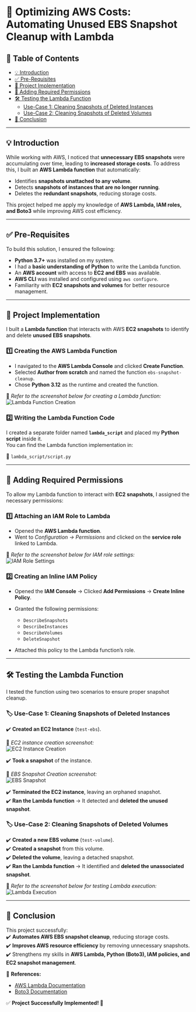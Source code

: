 # 📌 Optimizing AWS Costs: Automating Unused EBS Snapshot Cleanup with Lambda  

## 📖 Table of Contents  
- [💡 Introduction](#-introduction)  
- [✅ Pre-Requisites](#-pre-requisites)  
- [🚀 Project Implementation](#-project-implementation)  
- [🔐 Adding Required Permissions](#-adding-required-permissions)  
- [🛠️ Testing the Lambda Function](#-testing-the-lambda-function)  
  - [Use-Case 1: Cleaning Snapshots of Deleted Instances](#use-case-1-cleaning-snapshots-of-deleted-instances)  
  - [Use-Case 2: Cleaning Snapshots of Deleted Volumes](#use-case-2-cleaning-snapshots-of-deleted-volumes)  
- [🎯 Conclusion](#-conclusion)  

---

## 💡 Introduction  
While working with AWS, I noticed that **unnecessary EBS snapshots** were accumulating over time, leading to **increased storage costs**. To address this, I built an **AWS Lambda function** that automatically:  

- Identifies **snapshots unattached to any volume**.  
- Detects **snapshots of instances that are no longer running**.  
- Deletes the **redundant snapshots**, reducing storage costs.  

This project helped me apply my knowledge of **AWS Lambda, IAM roles, and Boto3** while improving AWS cost efficiency.  

---

## ✅ Pre-Requisites  
To build this solution, I ensured the following:  

- **Python 3.7+** was installed on my system.  
- I had a **basic understanding of Python** to write the Lambda function.  
- An **AWS account** with access to **EC2 and EBS** was available.  
- **AWS CLI** was installed and configured using `aws configure`.  
- Familiarity with **EC2 snapshots and volumes** for better resource management.  

---

## 🚀 Project Implementation  
I built a **Lambda function** that interacts with AWS **EC2 snapshots** to identify and delete **unused EBS snapshots**.  

### 1️⃣ **Creating the AWS Lambda Function**  
- I navigated to the **AWS Lambda Console** and clicked **Create Function**.  
- Selected **Author from scratch** and named the function `ebs-snapshot-cleanup`.  
- Chose **Python 3.12** as the runtime and created the function.  

📌 *Refer to the screenshot below for creating a Lambda function:*  
![Lambda Function Creation](images/lambda-function.png)  

### 2️⃣ **Writing the Lambda Function Code**  
I created a separate folder named **`lambda_script`** and placed my **Python script** inside it.  
You can find the Lambda function implementation in:  

📂 `lambda_script/script.py`  

---

## 🔐 Adding Required Permissions  
To allow my Lambda function to interact with **EC2 snapshots**, I assigned the necessary permissions:  

### **1️⃣ Attaching an IAM Role to Lambda**  
- Opened the **AWS Lambda function**.  
- Went to *Configuration → Permissions* and clicked on the **service role** linked to Lambda.  

📌 *Refer to the screenshot below for IAM role settings:*  
![IAM Role Settings](images/iam-role.png)  

### **2️⃣ Creating an Inline IAM Policy**  
- Opened the **IAM Console** → Clicked **Add Permissions** → **Create Inline Policy**.  
- Granted the following permissions:  
  - `DescribeSnapshots`  
  - `DescribeInstances`  
  - `DescribeVolumes`  
  - `DeleteSnapshot`  

- Attached this policy to the Lambda function’s role.  

---

## 🛠️ Testing the Lambda Function  
I tested the function using two scenarios to ensure proper snapshot cleanup.  

### 🏷 **Use-Case 1: Cleaning Snapshots of Deleted Instances**  
✔️ **Created an EC2 Instance** (`test-ebs`).  

📌 *EC2 instance creation screenshot:*  
![EC2 Instance Creation](images/ec2-instance.png)  

✔️ **Took a snapshot** of the instance.  

📌 *EBS Snapshot Creation screenshot:*  
![EBS Snapshot](images/ebs-snapshot.png)  

✔️ **Terminated the EC2 instance**, leaving an orphaned snapshot.  
✔️ **Ran the Lambda function** → It detected and **deleted the unused snapshot**.  

### 🏷 **Use-Case 2: Cleaning Snapshots of Deleted Volumes**  
✔️ **Created a new EBS volume** (`test-volume`).  
✔️ **Created a snapshot** from this volume.  
✔️ **Deleted the volume**, leaving a detached snapshot.  
✔️ **Ran the Lambda function** → It identified and **deleted the unassociated snapshot**.  

📌 *Refer to the screenshot below for testing Lambda execution:*  
![Lambda Execution](images/lambda-execution.png)  

---

## 🎯 Conclusion  
This project successfully:  
✔️ **Automates AWS EBS snapshot cleanup**, reducing storage costs.  
✔️ **Improves AWS resource efficiency** by removing unnecessary snapshots.  
✔️ Strengthens my skills in **AWS Lambda, Python (Boto3), IAM policies, and EC2 snapshot management**.  

🔗 **References:**  
- [AWS Lambda Documentation](https://docs.aws.amazon.com/lambda/latest/dg/welcome.html)  
- [Boto3 Documentation](https://boto3.amazonaws.com/v1/documentation/api/latest/index.html)  

✅ **Project Successfully Implemented! 🚀**


